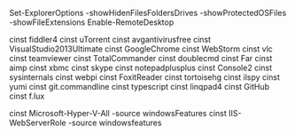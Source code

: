 Set-ExplorerOptions -showHidenFilesFoldersDrives -showProtectedOSFiles -showFileExtensions
Enable-RemoteDesktop

cinst fiddler4
cinst uTorrent
cinst avgantivirusfree
cinst VisualStudio2013Ultimate
cinst GoogleChrome
cinst WebStorm
cinst vlc
cinst teamviewer
cinst TotalCommander
cinst doublecmd
cinst Far
cinst aimp
cinst xbmc
cinst skype
cinst notepadplusplus
cinst Console2
cinst sysinternals
cinst webpi
cinst FoxitReader
cinst tortoisehg
cinst ilspy
cinst yumi
cinst git.commandline
cinst typescript
cinst linqpad4
cinst GitHub
cinst f.lux

cinst Microsoft-Hyper-V-All -source windowsFeatures
cinst IIS-WebServerRole -source windowsfeatures
